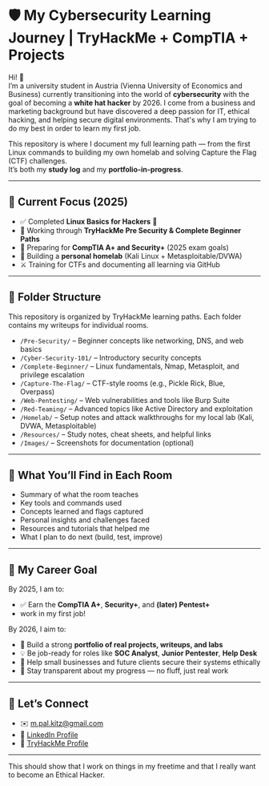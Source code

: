 # 🛡️ My Cybersecurity Learning Journey | TryHackMe + CompTIA + Projects

Hi! 👋  
I’m a university student in Austria (Vienna University of Economics and Business) currently transitioning into the world of **cybersecurity** with the goal of becoming a **white hat hacker** by 2026. I come from a business and marketing background but have discovered a deep passion for IT, ethical hacking, and helping secure digital environments. That's why I am trying to do my best in order to learn my first job. 

This repository is where I document my full learning path — from the first Linux commands to building my own homelab and solving Capture the Flag (CTF) challenges.  
It’s both my **study log** and my **portfolio-in-progress**.

---

## 📌 Current Focus (2025)

- ✅ Completed **Linux Basics for Hackers** 📗
- 🚀 Working through **TryHackMe Pre Security & Complete Beginner Paths**
- 🎯 Preparing for **CompTIA A+ and Security+** (2025 exam goals)
- 🧪 Building a **personal homelab** (Kali Linux + Metasploitable/DVWA)
- ⚔️ Training for CTFs and documenting all learning via GitHub

---

## 📁 Folder Structure

This repository is organized by TryHackMe learning paths. Each folder contains my writeups for individual rooms.

- `/Pre-Security/` – Beginner concepts like networking, DNS, and web basics  
- `/Cyber-Security-101/` – Introductory security concepts  
- `/Complete-Beginner/` – Linux fundamentals, Nmap, Metasploit, and privilege escalation  
- `/Capture-The-Flag/` – CTF-style rooms (e.g., Pickle Rick, Blue, Overpass)  
- `/Web-Pentesting/` – Web vulnerabilities and tools like Burp Suite  
- `/Red-Teaming/` – Advanced topics like Active Directory and exploitation  
- `/Homelab/` – Setup notes and attack walkthroughs for my local lab (Kali, DVWA, Metasploitable)  
- `/Resources/` – Study notes, cheat sheets, and helpful links  
- `/Images/` – Screenshots for documentation (optional)


---

## 🧾 What You’ll Find in Each Room

- Summary of what the room teaches
- Key tools and commands used
- Concepts learned and flags captured
- Personal insights and challenges faced
- Resources and tutorials that helped me
- What I plan to do next (build, test, improve)

---

## 🎯 My Career Goal

By 2025, I am to:
- ✅ Earn the **CompTIA A+**, **Security+**, and **(later) Pentest+**
- work in my first job!

By 2026, I aim to:
- 🧰 Build a strong **portfolio of real projects, writeups, and labs**
- 💡 Be job-ready for roles like **SOC Analyst**, **Junior Pentester**, **Help Desk**
- 🤝 Help small businesses and future clients secure their systems ethically
- 👣 Stay transparent about my progress — no fluff, just real work

---

## 🤝 Let’s Connect

- ✉️ m.pal.kitz@gmail.com  
- 💼 [LinkedIn Profile](www.linkedin.com/in/marcel-pal)  
- 🧠 [TryHackMe Profile](https://tryhackme.com/p/marcelkitz22)

---
This should show that I work on things in my freetime and that I really want to become an Ethical Hacker.

